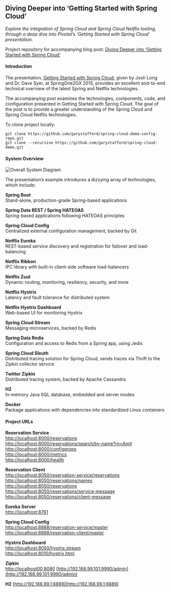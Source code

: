 ## Diving Deeper into ‘Getting Started with Spring Cloud’
_Explore the integration of Spring Cloud and Spring Cloud Netflix tooling, through a deep dive into Pivotal’s ‘Getting Started with Spring Cloud’ presentation._

Project repository for accompanying blog post: [Diving Deeper into ‘Getting Started with Spring Cloud’](http://wp.me/p1RD28-1N1)   

#### Introduction
The presentation, [Getting Started with Spring Cloud](https://youtu.be/cCEvFDhe3os), given by Josh Long and Dr. Dave Syer, at SpringOne2GX 2015, provides an excellent end-to-end technical overview of the latest Spring and Netflix technologies.

The accompanying post examines the technologies, components, code, and configuration presented in Getting Started with Spring Cloud. The goal of the post is to provide a greater understanding of the Spring Cloud and Spring Cloud Netflix technologies.

To clone project locally:
```
git clone https://github.com/garystafford/spring-cloud-demo-config-repo.git
git clone --recursive https://github.com/garystafford/spring-cloud-demo.git
```


#### System Overview

![Overall System Diagram](https://programmaticponderings.files.wordpress.com/2016/02/reservation-system-diagram.png "Overall System Diagram")

The presentation’s example introduces a dizzying array of technologies, which include:

**Spring Boot**  
Stand-alone, production-grade Spring-based applications

**Spring Data REST / Spring HATEOAS**  
Spring-based applications following HATEOAS principles

**Spring Cloud Config**  
Centralized external configuration management, backed by Git

**Netflix Eureka**  
REST-based service discovery and registration for failover and load-balancing

**Netflix Ribbon**  
IPC library with built-in client-side software load-balancers

**Netflix Zuul**  
Dynamic routing, monitoring, resiliency, security, and more

**Netflix Hystrix**  
Latency and fault tolerance for distributed system

**Netflix Hystrix Dashboard**  
Web-based UI for monitoring Hystrix

**Spring Cloud Stream**  
Messaging microservices, backed by Redis

**Spring Data Redis**  
Configuration and access to Redis from a Spring app, using Jedis

**Spring Cloud Sleuth**  
Distributed tracing solution for Spring Cloud, sends traces via Thrift to the Zipkin collector service

**Twitter Zipkin**  
Distributed tracing system, backed by Apache Cassandra

**H2**  
In-memory Java SQL database, embedded and server modes

**Docker**  
Package applications with dependencies into standardized Linux containers


#### Project URLs
**Reservation Service**  
[http://localhost:8000/reservations](http://localhost:8000/reservations)  
[http://localhost:8000/reservations/search/by-name?rn=Amit](http://localhost:8000/reservations/search/by-name?rn=Amit)  
[http://localhost:8000/configprops](http://localhost:8000/configprops)  
[http://localhost:8000/metrics](http://localhost:8000/metrics)  
[http://localhost:8000/health](http://localhost:8000/health)  

**Reservation Client**  
[http://localhost:8050/reservation-service/reservations](http://localhost:8050/reservation-service/reservations)  
[http://localhost:8050/reservations/names](http://localhost:8050/reservations/names)  
[http://localhost:8050/reservations](http://localhost:8050/reservations)  
[http://localhost:8050/reservations/service-message](http://localhost:8050/reservations/service-message)  
[http://localhost:8050/reservations/client-message](http://localhost:8050/reservations/client-message)  

**Eureka Server**  
[http://localhost:8761](http://localhost:8761)  

**Spring Cloud Config**  
[http://localhost:8888/reservation-service/master](http://localhost:8888/reservation-service/master)  
[http://localhost:8888/reservation-client/master](http://localhost:8888/reservation-client/master)  

**Hystrix Dashboard**  
[http://localhost:8050/hystrix.stream](http://localhost:8050/hystrix.stream)  
[http://localhost:8010/hystrix.html](http://localhost:8010/hystrix.html)  

**Zipkin**  
[http://localhost00:8080](http://localhost00:8080])
[http://192.168.99.101:9990/admin](http://192.168.99.101:9990/admin)

**H2**
[http://192.168.99.1:6889](http://192.168.99.1:6889)
